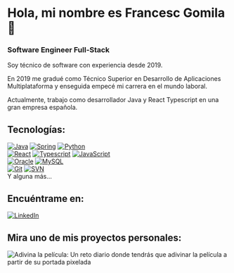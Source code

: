 
# Hola, mi nombre es Francesc Gomila 👋
### Software Engineer Full-Stack

Soy técnico de software con experiencia desde 2019.

En 2019 me gradué como Técnico Superior en Desarrollo de Aplicaciones Multiplataforma y enseguida empecé mi carrera en el mundo laboral. 

Actualmente, trabajo como desarrollador Java y React Typescript en una gran empresa española.

## Tecnologías:
[![Java](https://img.shields.io/badge/Java-4B4B4B?style=for-the-badge&logo=Java&logoColor=white&labelColor=4898B4)]()
[![Spring](https://img.shields.io/badge/Spring-4B4B4B?style=for-the-badge&logo=spring&logoColor=white&labelColor=6EB448)]()
[![Python](https://img.shields.io/badge/Python-4B4B4B?style=for-the-badge&logo=python&logoColor=white&labelColor=1E428E)]()
</br>
[![React](https://img.shields.io/badge/React-4B4B4B?style=for-the-badge&logo=react&logoColor=white&labelColor=50D1CF)]()
[![Typescript](https://img.shields.io/badge/Typescript-4B4B4B?style=for-the-badge&logo=typescript&logoColor=white&labelColor=178AC7)]()
[![JavaScript](https://img.shields.io/badge/JavaScript-4B4B4B?style=for-the-badge&logo=javascript&logoColor=white&labelColor=E5B316)]()
</br>
[![Oracle](https://img.shields.io/badge/Oracle-4B4B4B?style=for-the-badge&logo=oracle&logoColor=white&labelColor=FF5733)]()
[![MySQL](https://img.shields.io/badge/MySQL-4B4B4B?style=for-the-badge&logo=mysql&logoColor=white&labelColor=5E9FD1)]()
</br>
[![Git](https://img.shields.io/badge/Git-4B4B4B?style=for-the-badge&logo=git&logoColor=white&labelColor=FF5733)]()
[![SVN](https://img.shields.io/badge/SVN-4B4B4B?style=for-the-badge&logo=subversion&logoColor=white&labelColor=4479A1)]()
</br>
Y alguna más...

## Encuéntrame en:
[![LinkedIn](https://img.shields.io/badge/Francesc_Gomila-0077B5?style=for-the-badge&logo=linkedin&logoColor=white&labelColor=101010)](https://www.linkedin.com/in/francesc-gomila-pons-bb2369181)

## Mira uno de mis proyectos personales:
![Adivina la película](https://laportadadeldia.com/):
Un reto diario donde tendrás que adivinar la película a partir de su portada pixelada
